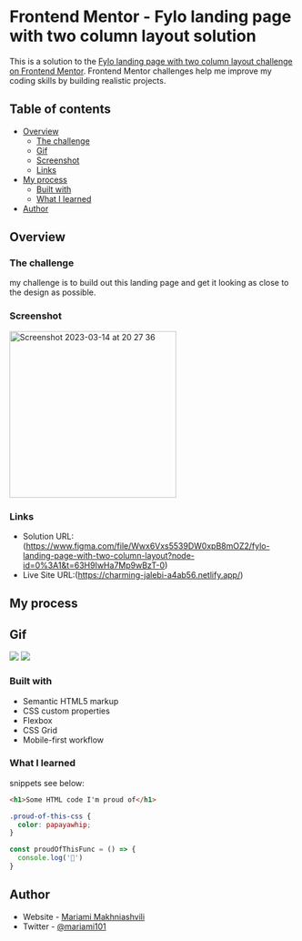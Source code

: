 # Frontend Mentor - Fylo landing page with two column layout solution

This is a solution to the [Fylo landing page with two column layout challenge on Frontend Mentor](https://www.frontendmentor.io/challenges/fylo-landing-page-with-two-column-layout-5ca5ef041e82137ec91a50f5). Frontend Mentor challenges help me improve my coding skills by building realistic projects. 

## Table of contents

- [Overview](#overview)
  - [The challenge](#the-challenge)
   - [Gif](#Gif)
  - [Screenshot](#screenshot)
  - [Links](#links)
- [My process](#my-process)
  - [Built with](#built-with)
  - [What I learned](#what-i-learned)
- [Author](#author)


## Overview


### The challenge
my challenge is to build out this landing page and get it looking as close to the design as possible.


### Screenshot

<img width="293" alt="Screenshot 2023-03-14 at 20 27 36" src="https://user-images.githubusercontent.com/117212859/225115947-c05d0337-b8df-421f-8f78-53bf6a85c602.png">


### Links

- Solution URL:(https://www.figma.com/file/Wwx6Vxs5539DW0xpB8mOZ2/fylo-landing-page-with-two-column-layout?node-id=0%3A1&t=63H9IwHa7Mp9wBzT-0)
- Live Site URL:(https://charming-jalebi-a4ab56.netlify.app/)

## My process

## Gif
<img src="https://media.giphy.com/media/LJI41n7mJlM9c7KOzr/giphy.gif" />
<img src="https://media.giphy.com/media/v1.Y2lkPTc5MGI3NjExNWE3MDdmNWU0OWMyZDBmZGIzMDcyM2YxZWFjYTczNTVkNzY5YmZiNiZjdD1n/y6cKU2KyOFs669ZSlx/giphy.gif"/>

### Built with

- Semantic HTML5 markup
- CSS custom properties
- Flexbox
- CSS Grid
- Mobile-first workflow

### What I learned

snippets see below:

```html
<h1>Some HTML code I'm proud of</h1>
```
```css
.proud-of-this-css {
  color: papayawhip;
}
```
```js
const proudOfThisFunc = () => {
  console.log('🎉')
}
```

## Author

- Website - [Mariami Makhniashvili](https://github.com/mariamo101)
- Twitter - [@mariami101](https://www.twitter.com/@mariami101)


